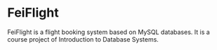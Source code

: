 # FeiFlight

FeiFlight is a flight booking system based on MySQL databases. It is a course project of Introduction to Database Systems.
